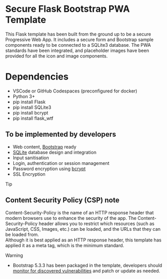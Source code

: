 # Secure Flask Bootstrap PWA Template
This Flask template has been built from the ground up to be a secure Progressive Web App. It includes a secure form and Bootstrap sample components ready to be connected to a SQLite3 database. The PWA standards have been integrated, and placeholder images have been provided for all the icon and image components.

# Dependencies
* VSCode or GitHub Codespaces (preconfigured for docker)
* Python 3+
* pip install Flask
* pip install SQLite3
* pip install bcrypt
* pip install flask_wtf

## To be implemented by developers
* Web content, [Bootstrap](https://getbootstrap.com/) ready
* [SQLite](https://docs.python.org/3/library/sqlite3.html) database design and integration
* Input sanitisation
* Login, authentication or session management
* Password encryption using [bcrypt](https://pypi.org/project/bcrypt/)
* SSL Encryption

> [!TIP]
> ## Content Security Policy (CSP) note
> Content-Security-Policy is the name of an HTTP response header that modern browsers use to enhance the security of the app. The Content-Security-Policy header allows you to restrict which resources (such as JavaScript, CSS, Images, etc.) can be loaded, and the URLs that they can be loaded from.  
> Although it is best applied as an HTTP response header, this template has applied it as a meta tag, which is the minimum standard.

> [!WARNING]
> * Bootstrap 5.3.3 has been packaged in the template, developers should [monitor for discovered vulnerabilities](https://security.snyk.io/package/npm/bootstrap) and patch or update as needed.

